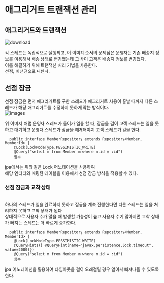 <h1>애그리거트 트랜잭션 관리</h1>

<h2>애그리거트와 트랜잭션</h2>

![download](https://github.com/JSON-loading-and-unloading/DDD-start/assets/106163272/d7ac3885-5ecd-45af-be65-3eec3373e46b)

각 스레드는 독립적으로 실행되고,  이 이미지 순서의 문제점은 운영자는 기존 배송지 정보를 이용해서 배송 상태로 변경했는데 그 사이 고객은 배송지 정보를 변경했다.</br>
이를 해결하기 위해 트랜잭션 처리 기법을 사용한다.</br>
선점, 비선점으로 나뉜다.</br>


<h2>선점 잠금</h2>

선점 잠금은 먼저 애그리거트를 구한 스레드가 애그리거트 사용이 끝날 때까지 다른 스레드가 해당 애그리거트를 수정하지 못하게 막는 방식이다.</br>
![images](https://github.com/JSON-loading-and-unloading/DDD-start/assets/106163272/344e696a-7826-4aa8-ad97-977aeaf7a55a)

위 이미지 처럼 운영자 스레드가 들어가 일을 할 때, 잠금을 걸어 고객 스레드는 일을 못하고 대기하고 운영자 스레드가 잠금을 해제해야지 고객 스레드가 일을 한다.</br>

```
  public interface MemberRepository extends Repository<Member, MemberId> {
    @Lock(LockModeType.PESSIMISTIC_WRITE)
    @Query("select m from Member m where m.id = :id")
    함수
```

jpa에서는 위와 같은 Lock 어노테이션을 사용하여 </br>
해당 엔티티와 매핑된 테이블을 이용해서 선점 잠금 방식을 적용할 수 있다.</br>

<h3>선점 잠금과 교착 상태</h3>
</br>
하나의 스레드가 일을 완료하지 못하고 잠금을 계속 진행한다면 다른 스레드는 일을 처리하지 못하고 교착 상태가 된다.</br>
상대적으로 사용자 수가 많을 때 발생할 가능성이 높고 사용자 수가 많아지면 교착 상태가 빠지는 스레드는 더 빠르게 증가한다.</br>

```
  public interface MemberRepository extends Repository<Member, MemberId> {
    @Lock(LockModeType.PESSIMISTIC_WRITE)
    @QueryHints({ @QueryHint(name="javax.persistence.lock.timeout", value=2000)})
    @Query("select m from Member m where m.id = :id")
    함수
```

jpa 어노테이션을 활용하여 타임아웃을 걸어 오래걸릴 경우 알아서 빠져나올 수 있도록 한다.</br>
